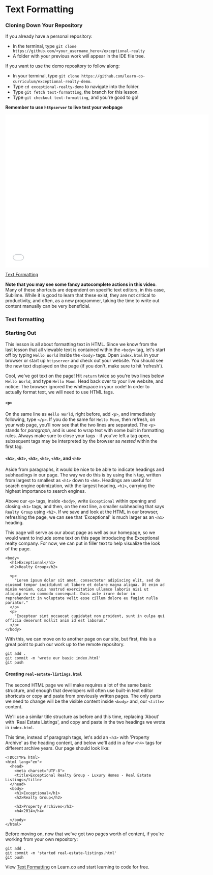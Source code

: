 # Text Formatting

### Cloning Down Your Repository

If you already have a personal repository:

* In the terminal, type `git clone https://github.com/<your_username_here>/exceptional-realty`
* A folder with your previous work will appear in the IDE file tree.

If you want to use the demo repository to follow along:

* In your terminal, type `git clone https://github.com/learn-co-curriculum/exceptional-realty-demo`.
* Type `cd exceptional-realty-demo` to navigate into the folder.
* Type `git fetch text-formatting`, the branch for this lesson.
* Type `git checkout text-formatting`, and you're good to go!

**Remember to use `httpserver` to live test your webpage**

<iframe width="640" height="480" src="//www.youtube.com/embed/toswcv5oj9I?rel=0&modestbranding=1" frameborder="0" allowfullscreen></iframe>

<p><a href="https://www.youtube.com/watch?v=toswcv5oj9I">Text Formatting</a></p>

**Note that you may see some fancy autocomplete actions in this video**. Many of these shortcuts are dependent on specific text editors, in this case, Sublime. While it is good to learn that these exist, they are not critical to productivity, and often, as a new programmer, taking the time to write out content manually can be very beneficial.

### Text formatting

### Starting Out

This lesson is all about formatting text in HTML. Since we know from the last lesson that all viewable text is contained within the `<body>` tag, let's start off by typing `Hello World` inside the `<body>` tags. Open `index.html` in your browser or start up `httpserver` and check out your website. You should see the new text displayed on the page (if you don't, make sure to hit 'refresh').

Cool, we've got text on the page! Hit `return` twice so you're two lines below `Hello World`, and type `Hello Moon`. Head back over to your live website, and notice: The browser ignored the whitespace in your code! In order to actually format text, we will need to use HTML tags.

#### `<p>`

On the same line as `Hello World`, right before, add `<p>`, and immediately following, type `</p>`. If you do the same for `Hello Moon`, then refresh, on your web page, you'll now see that the two lines are separated. The `<p>` stands for _paragraph_, and is used to wrap text with some built in formatting rules. Always make sure to close your tags - if you've left a tag open, subsequent tags may be interpreted by the browser as _nested_ within the first tag.

#### `<h1>`, `<h2>`, `<h3>`, `<h4>`, `<h5>`, and `<h6>`

Aside from paragraphs, it would be nice to be able to indicate headings and subheadings in our page. The way we do this is by using the `h` tag, written from largest to smallest as `<h1>` down to `<h6>`. Headings are useful for search engine optimization, with the largest heading, `<h1>`, carrying the highest importance to search engines.

Above our `<p>` tags, inside `<body>`, write `Exceptional` within opening and closing `<h1>` tags, and then, on the next line, a smaller subheading that says `Realty Group` using `<h2>`. If we save and look at the HTML in our browser, refreshing the page, we can see that 'Exceptional' is much larger as an `<h1>` heading.

This page will serve as our about page as well as our homepage, so we would want to include some text on this page introducing the Exceptional realty company. For now, we can put in filler text to help visualize the look of the page.

```
<body>
  <h1>Exceptional</h1>
  <h2>Realty Group</h2>

  <p>
    "Lorem ipsum dolor sit amet, consectetur adipiscing elit, sed do eiusmod tempor incididunt ut labore et dolore magna aliqua. Ut enim ad minim veniam, quis nostrud exercitation ullamco laboris nisi ut aliquip ex ea commodo consequat. Duis aute irure dolor in reprehenderit in voluptate velit esse cillum dolore eu fugiat nulla pariatur."
  </p>
  <p>
    "Excepteur sint occaecat cupidatat non proident, sunt in culpa qui officia deserunt mollit anim id est laborum."
  </p>
</body>
```

With this, we can move on to another page on our site, but first, this is a great point to push our work up to the remote repository.

```
git add .
git commit -m 'wrote our basic index.html'
git push
```

#### Creating `real-estate-listings.html`

The second HTML page we will make requires a lot of the same basic structure, and enough that developers will often use built-in text editor shortcuts or copy and paste from previously written pages. The only parts we need to change will be the visible content inside `<body>` and, our `<title>` content.

We'll use a similar title structure as before and this time, replacing 'About' with 'Real Estate Listings', and copy and paste in the two headings we wrote in `index.html`.

This time, instead of paragraph tags, let's add an `<h3>` with 'Property Archive' as the heading content, and below we'll add in a few `<h4>` tags for different archive years. Our page should look like:

```
<!DOCTYPE html>
<html lang="en">
  <head>
    <meta charset="UTF-8">
    <title>Exceptional Realty Group - Luxury Homes - Real Estate Listings</title>
  </head>
  <body>
    <h1>Exceptional</h1>
    <h2>Realty Group</h2>

    <h3>Property Archives</h3>
    <h4>2014</h4>

  </body>
</html>
```

Before moving on, now that we've got two pages worth of content, if you're working from your own repository:

```
git add .
git commit -m 'started real-estate-listings.html'
git push
```

<p data-visibility='hidden'>View <a href='https://learn.co/lessons/text-formatting' title='Text Formatting'>Text Formatting</a> on Learn.co and start learning to code for free.</p>
